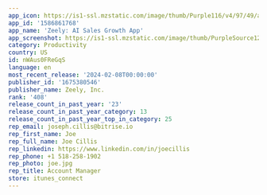 ```yaml
---
app_icon: https://is1-ssl.mzstatic.com/image/thumb/Purple116/v4/97/49/a7/9749a7c5-f4a6-713b-c836-4830872f3161/AppIcon-0-0-1x_U007emarketing-0-10-0-85-220.png/1024x1024bb.png
app_id: '1586861768'
app_name: 'Zeely: AI Sales Growth App'
app_screenshot: https://is1-ssl.mzstatic.com/image/thumb/PurpleSource126/v4/47/57/1b/47571bf8-c9c9-4d4f-319c-b552f9dc875d/84a438cc-c72c-4ec4-bcf2-260489cd2d1e_1.png/1242x2688bb.png
category: Productivity
country: US
id: nWAus0FReGqS
language: en
most_recent_release: '2024-02-08T00:00:00'
publisher_id: '1675380546'
publisher_name: Zeely, Inc.
rank: '408'
release_count_in_past_year: '23'
release_count_in_past_year_category: 13
release_count_in_past_year_top_in_category: 25
rep_email: joseph.cillis@bitrise.io
rep_first_name: Joe
rep_full_name: Joe Cillis
rep_linkedin: https://www.linkedin.com/in/joecillis
rep_phone: +1 518-258-1902
rep_photo: joe.jpg
rep_title: Account Manager
store: itunes_connect
---
```

